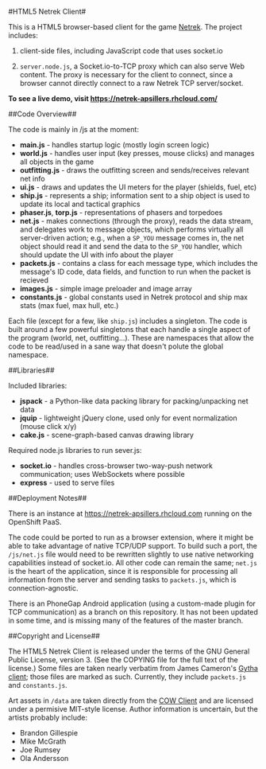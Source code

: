 #HTML5 Netrek Client#

This is a HTML5 browser-based client for the game [Netrek](http://www.netrek.org/).  The project includes:

  1. client-side files, including JavaScript code that uses socket.io

  2. `server.node.js`, a Socket.io-to-TCP proxy which can also serve Web content.  The proxy is necessary for the client to connect, since a browser cannot directly connect to a raw Netrek TCP server/socket.

**To see a live demo, visit https://netrek-apsillers.rhcloud.com/**

##Code Overview##

The code is mainly in /js at the moment:

* **main.js** - handles startup logic (mostly login screen logic)
* **world.js** - handles user input (key presses, mouse clicks) and manages all objects in the game
* **outfitting.js** - draws the outfitting screen and sends/receives relevant net info
* **ui.js** - draws and updates the UI meters for the player (shields, fuel, etc)
* **ship.js** - represents a ship; information sent to a ship object is used to update its local and tactical graphics
* **phaser.js**, **torp.js** - representations of phasers and torpedoes
* **net.js** - makes connections (through the proxy), reads the data stream, and delegates work to message objects, which performs virtually all server-driven action; e.g., when a `SP_YOU` message comes in, the net object should read it and send the data to the `SP_YOU` handler, which should update the UI with info about the player
* **packets.js** - contains a class for each message type, which includes the message's ID code, data fields, and function to run when the packet is recieved
* **images.js** - simple image preloader and image array
* **constants.js** - global constants used in Netrek protocol and ship max stats (max fuel, max hull, etc.)

Each file (except for a few, like `ship.js`) includes a singleton.  The code is built around a few powerful singletons that each handle a single aspect of the program (world, net, outfitting...).  These are namespaces that allow the code to be read/used in a sane way that doesn't polute the global namespace.

##Libraries##

Included libraries:

* **jspack** - a Python-like data packing library for packing/unpacking net data
* **jquip** - lightweight jQuery clone, used only for event normalization (mouse click x/y)
* **cake.js** - scene-graph-based canvas drawing library

Required node.js libraries to run sever.js:

* **socket.io** - handles cross-browser two-way-push network communication; uses WebSockets where possible
* **express** - used to serve files

##Deployment Notes##

There is an instance at https://netrek-apsillers.rhcloud.com running on the OpenShift PaaS.

The code could be ported to run as a browser extension, where it might be able to take advantage of native TCP/UDP support. To build such a port, the `/js/net.js` file would need to be rewritten slightly to use native networking capabilities instead of socket.io. All other code can remain the same; `net.js` is the heart of the application, since it is responsible for processing all information from the server and sending tasks to `packets.js`, which is connection-agnostic.

There is an PhoneGap Android application (using a custom-made plugin for TCP communication) as a branch on this repository. It has not been updated in some time, and is missing many of the features of the master branch.

##Copyright and License##

The HTML5 Netrek Client is released under the terms of the GNU General Public License, version 3. (See the COPYING file for the full text of the license.) Some files are taken nearly verbatim from James Cameron's [Gytha client](http://quozl.us.netrek.org/gytha/); those files are marked as such.
Currently, they include `packets.js` and `constants.js`.

Art assets in `/data` are taken directly from the [COW Client](http://www.netrek.org/downloads/clients/#cow) and are licensed under a permisive MIT-style license. Author information is uncertain, but the artists probably include:

* Brandon Gillespie
* Mike McGrath
* Joe Rumsey
* Ola Andersson


